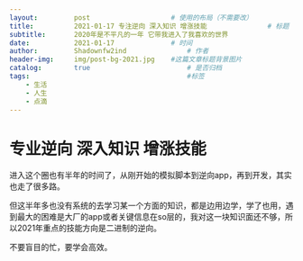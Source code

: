 ```yaml
---
layout:     	post   				    # 使用的布局（不需要改）
title:      	2021-01-17 专注逆向 深入知识 增涨技能  				# 标题 
subtitle:   	2020年是不平凡的一年 它带我进入了我喜欢的世界 					#副标题
date:       	2021-01-17 				# 时间
author:     	Shadownfw2ind   			# 作者
header-img: 	img/post-bg-2021.jpg 	#这篇文章标题背景图片
catalog: 		true 						# 是否归档
tags:										#标签
    - 生活
    - 人生
    - 点滴
---
```

[^_^]: # (以上是Jekyll特有的格式，从以下内容开始--【此处是注释】)

# 专业逆向 深入知识 增涨技能

进入这个圈也有半年的时间了，从刚开始的模拟脚本到逆向app，再到开发，其实也走了很多路。

但这半年多也没有系统的去学习某一个方面的知识，都是边用边学，学了也用，遇到最大的困难是大厂的app或者关键信息在so层的，我对这一块知识面还不够，所以2021年重点的技能方向是二进制的逆向。

不要盲目的忙，要学会高效。
